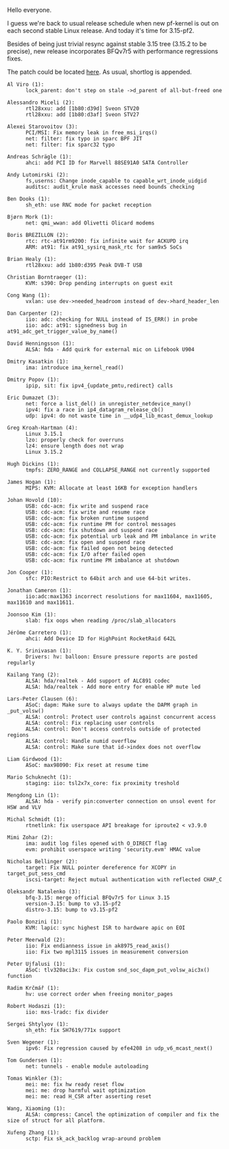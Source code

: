 Hello everyone.  
  
I guess we're back to usual release schedule when new pf-kernel is out on each
second stable Linux release. And today it's time for 3.15-pf2.  
  
Besides of being just trivial resync against stable 3.15 tree (3.15.2 to be
precise), new release incorporates BFQv7r5 with performance regressions fixes.  
  
The patch could be located
[here](https://pf.natalenko.name/sources/3.15/patch-3.15-pf2.xz). As usual,
shortlog is appended.  
  

    
    
    Al Viro (1):  
          lock_parent: don't step on stale ->d_parent of all-but-freed one  
      
    Alessandro Miceli (2):  
          rtl28xxu: add [1b80:d39d] Sveon STV20  
          rtl28xxu: add [1b80:d3af] Sveon STV27  
      
    Alexei Starovoitov (3):  
          PCI/MSI: Fix memory leak in free_msi_irqs()  
          net: filter: fix typo in sparc BPF JIT  
          net: filter: fix sparc32 typo  
      
    Andreas Schrägle (1):  
          ahci: add PCI ID for Marvell 88SE91A0 SATA Controller  
      
    Andy Lutomirski (2):  
          fs,userns: Change inode_capable to capable_wrt_inode_uidgid  
          auditsc: audit_krule mask accesses need bounds checking  
      
    Ben Dooks (1):  
          sh_eth: use RNC mode for packet reception  
      
    Bjørn Mork (1):  
          net: qmi_wwan: add Olivetti Olicard modems  
      
    Boris BREZILLON (2):  
          rtc: rtc-at91rm9200: fix infinite wait for ACKUPD irq  
          ARM: at91: fix at91_sysirq_mask_rtc for sam9x5 SoCs  
      
    Brian Healy (1):  
          rtl28xxu: add 1b80:d395 Peak DVB-T USB  
      
    Christian Borntraeger (1):  
          KVM: s390: Drop pending interrupts on guest exit  
      
    Cong Wang (1):  
          vxlan: use dev->needed_headroom instead of dev->hard_header_len  
      
    Dan Carpenter (2):  
          iio: adc: checking for NULL instead of IS_ERR() in probe  
          iio: adc: at91: signedness bug in at91_adc_get_trigger_value_by_name()  
      
    David Henningsson (1):  
          ALSA: hda - Add quirk for external mic on Lifebook U904  
      
    Dmitry Kasatkin (1):  
          ima: introduce ima_kernel_read()  
      
    Dmitry Popov (1):  
          ipip, sit: fix ipv4_{update_pmtu,redirect} calls  
      
    Eric Dumazet (3):  
          net: force a list_del() in unregister_netdevice_many()  
          ipv4: fix a race in ip4_datagram_release_cb()  
          udp: ipv4: do not waste time in __udp4_lib_mcast_demux_lookup  
      
    Greg Kroah-Hartman (4):  
          Linux 3.15.1  
          lzo: properly check for overruns  
          lz4: ensure length does not wrap  
          Linux 3.15.2  
      
    Hugh Dickins (1):  
          tmpfs: ZERO_RANGE and COLLAPSE_RANGE not currently supported  
      
    James Hogan (1):  
          MIPS: KVM: Allocate at least 16KB for exception handlers  
      
    Johan Hovold (10):  
          USB: cdc-acm: fix write and suspend race  
          USB: cdc-acm: fix write and resume race  
          USB: cdc-acm: fix broken runtime suspend  
          USB: cdc-acm: fix runtime PM for control messages  
          USB: cdc-acm: fix shutdown and suspend race  
          USB: cdc-acm: fix potential urb leak and PM imbalance in write  
          USB: cdc-acm: fix open and suspend race  
          USB: cdc-acm: fix failed open not being detected  
          USB: cdc-acm: fix I/O after failed open  
          USB: cdc-acm: fix runtime PM imbalance at shutdown  
      
    Jon Cooper (1):  
          sfc: PIO:Restrict to 64bit arch and use 64-bit writes.  
      
    Jonathan Cameron (1):  
          iio:adc:max1363 incorrect resolutions for max11604, max11605, max11610 and max11611.  
      
    Joonsoo Kim (1):  
          slab: fix oops when reading /proc/slab_allocators  
      
    Jérôme Carretero (1):  
          ahci: Add Device ID for HighPoint RocketRaid 642L  
      
    K. Y. Srinivasan (1):  
          Drivers: hv: balloon: Ensure pressure reports are posted regularly  
      
    Kailang Yang (2):  
          ALSA: hda/realtek - Add support of ALC891 codec  
          ALSA: hda/realtek - Add more entry for enable HP mute led  
      
    Lars-Peter Clausen (6):  
          ASoC: dapm: Make sure to always update the DAPM graph in _put_volsw()  
          ALSA: control: Protect user controls against concurrent access  
          ALSA: control: Fix replacing user controls  
          ALSA: control: Don't access controls outside of protected regions  
          ALSA: control: Handle numid overflow  
          ALSA: control: Make sure that id->index does not overflow  
      
    Liam Girdwood (1):  
          ASoC: max98090: Fix reset at resume time  
      
    Mario Schuknecht (1):  
          staging: iio: tsl2x7x_core: fix proximity treshold  
      
    Mengdong Lin (1):  
          ALSA: hda - verify pin:converter connection on unsol event for HSW and VLV  
      
    Michal Schmidt (1):  
          rtnetlink: fix userspace API breakage for iproute2 < v3.9.0  
      
    Mimi Zohar (2):  
          ima: audit log files opened with O_DIRECT flag  
          evm: prohibit userspace writing 'security.evm' HMAC value  
      
    Nicholas Bellinger (2):  
          target: Fix NULL pointer dereference for XCOPY in target_put_sess_cmd  
          iscsi-target: Reject mutual authentication with reflected CHAP_C  
      
    Oleksandr Natalenko (3):  
          bfq-3.15: merge official BFQv7r5 for Linux 3.15  
          version-3.15: bump to v3.15-pf2  
          distro-3.15: bump to v3.15-pf2  
      
    Paolo Bonzini (1):  
          KVM: lapic: sync highest ISR to hardware apic on EOI  
      
    Peter Meerwald (2):  
          iio: Fix endianness issue in ak8975_read_axis()  
          iio: Fix two mpl3115 issues in measurement conversion  
      
    Peter Ujfalusi (1):  
          ASoC: tlv320aci3x: Fix custom snd_soc_dapm_put_volsw_aic3x() function  
      
    Radim Krčmář (1):  
          hv: use correct order when freeing monitor_pages  
      
    Robert Hodaszi (1):  
          iio: mxs-lradc: fix divider  
      
    Sergei Shtylyov (1):  
          sh_eth: fix SH7619/771x support  
      
    Sven Wegener (1):  
          ipv6: Fix regression caused by efe4208 in udp_v6_mcast_next()  
      
    Tom Gundersen (1):  
          net: tunnels - enable module autoloading  
      
    Tomas Winkler (3):  
          mei: me: fix hw ready reset flow  
          mei: me: drop harmful wait optimization  
          mei: me: read H_CSR after asserting reset  
      
    Wang, Xiaoming (1):  
          ALSA: compress: Cancel the optimization of compiler and fix the size of struct for all platform.  
      
    Xufeng Zhang (1):  
          sctp: Fix sk_ack_backlog wrap-around problem

